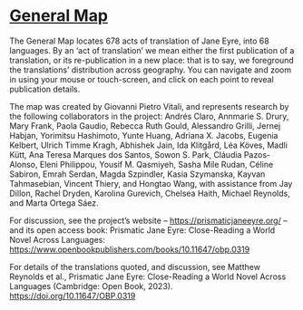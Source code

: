 # <a href="https://digitalkoine.github.io/je_prismatic_generalmap/">General Map</a>

The General Map locates 678 acts of translation of Jane Eyre, into 68 languages. By an ‘act of translation’ we mean either the first publication of a translation, or its re-publication in a new place: that is to say, we foreground the translations’ distribution across geography. You can navigate and zoom in using your mouse or touch-screen, and click on each point to reveal publication details.  

The map was created by Giovanni Pietro Vitali, and represents research by the following collaborators in the project: Andrés Claro, Annmarie S. Drury, Mary Frank, Paola Gaudio, Rebecca Ruth Gould, Alessandro Grilli, Jernej Habjan, Yorimitsu Hashimoto, Yunte Huang, Adriana X. Jacobs, Eugenia Kelbert, Ulrich Timme Kragh, Abhishek Jain, Ida Klitgård, Léa Köves, Madli Kütt, Ana Teresa Marques dos Santos, Sowon S. Park, Cláudia Pazos-Alonso, Eleni Philippou, Yousif M. Qasmiyeh, Sasha Mile Rudan, Céline Sabiron, Emrah Serdan, Magda Szpindler, Kasia Szymanska, Kayvan Tahmasebian, Vincent Thiery, and Hongtao Wang, with assistance from Jay Dillon, Rachel Dryden, Karolina Gurevich, Chelsea Haith, Michael Reynolds, and Marta Ortega Sáez.  

For discussion, see the project’s website –  https://prismaticjaneeyre.org/ – and its open access book: Prismatic Jane Eyre: Close-Reading a World Novel Across Languages: https://www.openbookpublishers.com/books/10.11647/obp.0319

For details of the translations quoted, and discussion, see Matthew Reynolds et al., Prismatic Jane Eyre: Close-Reading a World Novel Across Languages (Cambridge: Open Book, 2023). https://doi.org/10.11647/OBP.0319
